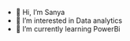 - 👋 Hi, I’m Sanya
- 👀 I’m interested in Data analytics 
- 🌱 I’m currently learning PowerBi

<!---
arorasanya20/arorasanya20 is a ✨ special ✨ repository because its `README.md` (this file) appears on your GitHub profile.
You can click the Preview link to take a look at your changes.
--->
